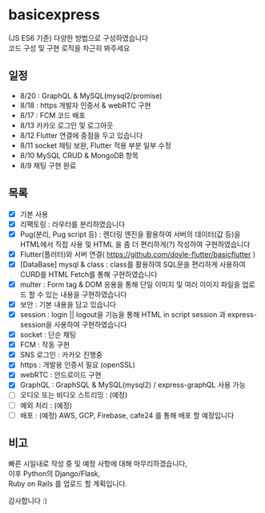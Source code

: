 # basicexpress
(JS ES6 기준) 다양한 방법으로 구성하였습니다  
코드 구성 및 구현 로직을 차근히 봐주세요  
   
## 일정
- 8/20 : GraphQL & MySQL(mysql2/promise)
- 8/18 : https 개발자 인증서 & webRTC 구현
- 8/17 : FCM 코드 배포
- 8/13 카카오 로그인 및 로그아웃
- 8/12 Flutter 연결에 중점을 두고 있습니다  
- 8/11 socket 채팅 보완, Flutter 적용 부분 일부 수정  
- 8/10 MySQL CRUD & MongoDB 항목  
- 8/9 채팅 구현 완료  
  
## 목록
- [x] 기본 사용
- [x] 리팩토링 : 라우터를 분리하였습니다
- [x] Pug(분리, Pug script 등) : 렌더링 엔진을 활용하여 서버의 데이터(값 등)을 HTML에서 직접 사용 및 HTML 을 좀 더 편리하게(?) 작성하여 구현하였습니다
- [x] Flutter(플러터)와 서버 연결( https://github.com/doyle-flutter/basicflutter )
- [x] [DataBase] mysql & class : class를 활용하여 SQL문을 편리하게 사용하여 CURD를 HTML Fetch를 통해 구현하였습니다
- [x] multer : Form tag & DOM 응용을 통해 단일 이미지 및 여러 이미지 파일을 업로드 할 수 있는 내용을 구현하였습니다  
- [x] 보안 : 기본 내용을 담고 있습니다
- [x] session : login || logout을 기능을 통해 HTML in script session 과 express-session을 사용하여 구현하였습니다
- [x] socket : 단순 채팅
- [x] FCM : 작동 구현
- [x] SNS 로그인 : 카카오 진행중
- [x] https : 개발용 인증서 필요 (openSSL) 
- [x] webRTC : 안드로이드 구현
- [x] GraphQL :  GraphSQL & MySQL(mysql2) / express-graphQL 사용 가능
- [ ] 오디오 또는 비디오 스트리밍 : (예정)
- [ ] 예외 처리 : (예정)
- [ ] 배포 : (예정) AWS, GCP, Firebase, cafe24 를 통해 배포 할 예정입니다

## 비고
빠른 시일내로 작성 중 및 예정 사항에 대해 마무리하겠습니다,  
이후 Python의 Django/Flask,   
Ruby on Rails 를 업로드 할 계획입니다.  
  
감사합니다 :)
